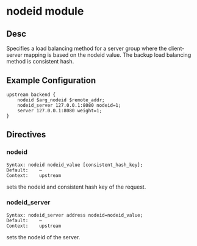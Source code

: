 # nodeid module
## Desc
Specifies a load balancing method for a server group where the client-server mapping is based on the nodeid value. 
The backup load balancing method is consistent hash.

## Example Configuration

```
upstream backend {
    nodeid $arg_nodeid $remote_addr;
    nodeid_server 127.0.0.1:8080 nodeid=1;
    server 127.0.0.1:8080 weight=1;
}
```

## Directives

### nodeid

```
Syntax:	nodeid nodeid_value [consistent_hash_key];
Default:	—
Context:	upstream
```
sets the nodeid and consistent hash key of the request.

### nodeid_server

```
Syntax:	nodeid_server address nodeid=nodeid_value;
Default:	—
Context:	upstream
```
sets the nodeid of the server.
